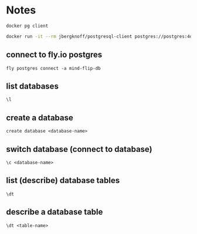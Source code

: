 # Notes

```bash
docker pg client

docker run -it --rm jbergknoff/postgresql-client postgres://postgres:4dA6nkzWKpo4N3d@mind-flip-db.flycast:5432
```

## connect to fly.io postgres

```fly postgres connect -a mind-flip-db```

## list databases

```\l```

## create a database

```create database <database-name>```

## switch database (connect to database)

```\c <database-name>```

## list (describe) database tables

```\dt```

## describe a database table

```\dt <table-name>```


